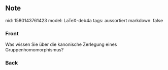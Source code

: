 ## Note
nid: 1580143761423
model: LaTeX-deb4a
tags: aussortiert
markdown: false

### Front
Was wissen Sie über die kanonische Zerlegung eines Gruppenhomomorphismus?

### Back

